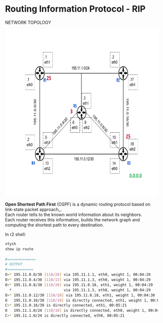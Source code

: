 # Routing Information Protocol - RIP

NETWORK TOPOLOGY

<div align="center">
  <img src="https://github.com/mariocuomo/kathara-testing/blob/main/labs/routing_information_protocol_OSPF/schema.png" height=550>
</div>


**Open Shortest Path First** (OSPF) is a dynamic routing protocol based on link-state packet approach_.<br>
Each router tells to the known world information about its neighbors.<br>
Each router receives this information, builds the network graph and computing the shortest path to every destination.


In r2 shell:
```Bash
vtysh
show ip route

#=============
# OUTPUT
#============
O>* 195.11.0.0/30 [110/20] via 195.11.1.1, eth0, weight 1, 00:04:29
O>* 195.11.0.4/30 [110/13] via 195.11.1.3, eth0, weight 1, 00:04:29
O>* 195.11.0.8/30 [110/20] via 195.11.0.18, eth1, weight 1, 00:04:29
  *                        via 195.11.1.3, eth0, weight 1, 00:04:29
O>* 195.11.0.12/30 [110/20] via 195.11.0.18, eth1, weight 1, 00:04:30
O   195.11.0.16/30 [110/10] is directly connected, eth1, weight 1, 00:05:21
C>* 195.11.0.16/30 is directly connected, eth1, 00:05:21
O   195.11.1.0/24 [110/10] is directly connected, eth0, weight 1, 00:04:39
C>* 195.11.1.0/24 is directly connected, eth0, 00:05:21
```






